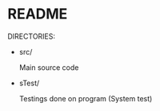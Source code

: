 # README

DIRECTORIES:
  * src/

     Main source code
     <br />  

  * sTest/

     Testings done on program (System test)
     <br />  
